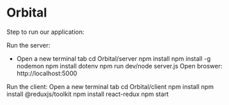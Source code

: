 # Orbital

Step to run our application:

Run the server:
- Open a new terminal tab
cd Orbital/server
npm install
npm install -g nodemon
npm install dotenv
npm run dev/node server.js
Open broswer: http://localhost:5000

Run the client:
Open a new terminal tab
cd Orbital/client
npm install
npm install @reduxjs/toolkit
npm install react-redux
npm start


